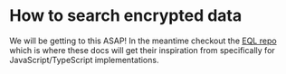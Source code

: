 # How to search encrypted data

We will be getting to this ASAP!
In the meantime checkout the [EQL repo](https://github.com/cipherstash/encrypt-query-language) which is where these docs will get their inspiration from specifically for JavaScript/TypeScript implementations.
